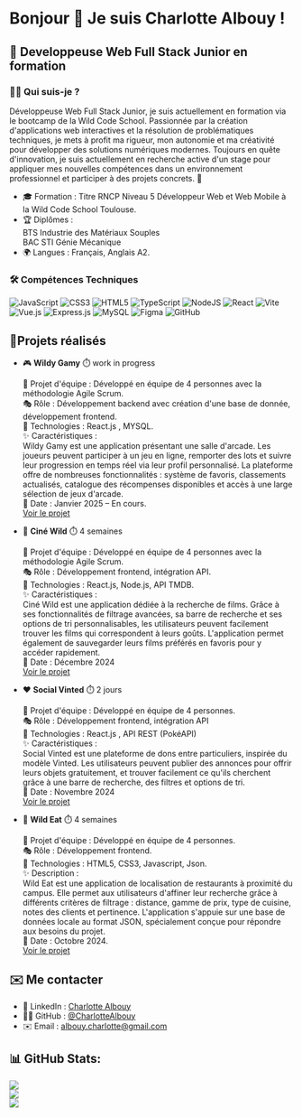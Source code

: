 # Bonjour 👋 Je suis Charlotte Albouy !
## 🚀 Developpeuse Web Full Stack Junior en formation


### 👩‍💻 Qui suis-je ?

Développeuse Web Full Stack Junior, je suis actuellement en formation via le bootcamp de la Wild Code School. Passionnée par la création d'applications web interactives et la résolution de problématiques techniques, je mets à profit ma rigueur, mon autonomie et ma créativité pour développer des solutions numériques modernes. Toujours en quête d'innovation, je suis actuellement en recherche active d'un stage pour appliquer mes nouvelles compétences dans un environnement professionnel et participer à des projets concrets. 🎯

-  🎓 Formation : Titre RNCP Niveau 5 Développeur Web et Web Mobile à la Wild Code School Toulouse.
-  🏆 Diplômes :
</br>BTS Industrie des Matériaux Souples
</br>BAC STI Génie Mécanique
-  🌍 Langues : Français, Anglais A2.

### 🛠️ Compétences Techniques

![JavaScript](https://img.shields.io/badge/javascript-%23323330.svg?style=for-the-badge&logo=javascript&logoColor=%23F7DF1E) ![CSS3](https://img.shields.io/badge/css3-%231572B6.svg?style=for-the-badge&logo=css3&logoColor=white) ![HTML5](https://img.shields.io/badge/html5-%23E34F26.svg?style=for-the-badge&logo=html5&logoColor=white) ![TypeScript](https://img.shields.io/badge/typescript-%23007ACC.svg?style=for-the-badge&logo=typescript&logoColor=white) ![NodeJS](https://img.shields.io/badge/node.js-6DA55F?style=for-the-badge&logo=node.js&logoColor=white) ![React](https://img.shields.io/badge/react-%2320232a.svg?style=for-the-badge&logo=react&logoColor=%2361DAFB) ![Vite](https://img.shields.io/badge/vite-%23646CFF.svg?style=for-the-badge&logo=vite&logoColor=white) ![Vue.js](https://img.shields.io/badge/vue.js-%2335495e.svg?style=for-the-badge&logo=vuedotjs&logoColor=%234FC08D) ![Express.js](https://img.shields.io/badge/express.js-%23404d59.svg?style=for-the-badge&logo=express&logoColor=%2361DAFB) ![MySQL](https://img.shields.io/badge/mysql-4479A1.svg?style=for-the-badge&logo=mysql&logoColor=white) ![Figma](https://img.shields.io/badge/figma-%23F24E1E.svg?style=for-the-badge&logo=figma&logoColor=white) ![GitHub](https://img.shields.io/badge/github-%23121011.svg?style=for-the-badge&logo=github&logoColor=white)

## 🔭Projets réalisés

-  🎮 **Wildy Gamy** ⏱️ work in progress

    🤝 Projet d'équipe : Développé en équipe de 4 personnes avec la méthodologie Agile Scrum.
</br>🎭 Rôle : Développement backend avec création d'une base de donnée, développement frontend.
</br>🧰 Technologies : React.js , MYSQL.
</br>✨ Caractéristiques :
</br>Wildy Gamy est une application présentant une salle d'arcade. Les joueurs peuvent participer à un jeu en ligne, remporter des lots et suivre leur progression en temps réel via leur profil personnalisé. La plateforme offre de nombreuses fonctionnalités : système de favoris, classements actualisés, catalogue des récompenses disponibles et accès à une large sélection de jeux d'arcade.
</br>📆 Date : Janvier 2025 – En cours.
</br><a href="https://github.com/CharlotteAlbouy/js-toulouse-wildy-gamy.git" rel="nofollow">Voir le projet</a>

-  🎥 **Ciné Wild** ⏱️ 4 semaines

    🤝 Projet d'équipe : Développé en équipe de 4 personnes avec la méthodologie Agile Scrum.
</br>🎭 Rôle : Développement frontend, intégration API.
</br>🧰 Technologies : React.js, Node.js, API TMDB.
</br>✨ Caractéristiques :
</br>Ciné Wild est une application dédiée à la recherche de films. Grâce à ses fonctionnalités de filtrage avancées, sa barre de recherche et ses options de tri personnalisables, les utilisateurs peuvent facilement trouver les films qui correspondent à leurs goûts. L'application permet également de sauvegarder leurs films préférés en favoris pour y accéder rapidement.
</br>📆 Date : Décembre 2024
</br><a href="https://github.com/CharlotteAlbouy/toulouse-p2-cinewild.git" rel="nofollow">Voir le projet</a>

-  ❤️ **Social Vinted** ⏱️ 2 jours

    🤝 Projet d'équipe : Développé en équipe de 4 personnes.
</br>🎭 Rôle : Développement frontend, intégration API
</br>🧰 Technologies : React.js , API REST (PokéAPI)
</br>✨ Caractéristiques :
</br>Social Vinted est une plateforme de dons entre particuliers, inspirée du modèle Vinted. Les utilisateurs peuvent publier des annonces pour offrir leurs objets gratuitement, et trouver facilement ce qu'ils cherchent grâce à une barre de recherche, des filtres et options de tri.
</br>📆 Date : Novembre 2024
</br><a href="https://github.com/CharlotteAlbouy/social-vinted.git" rel="nofollow">Voir le projet</a>

-  🍕 **Wild Eat** ⏱️ 4 semaines

    🤝 Projet d'équipe : Développé en équipe de 4 personnes.
</br>🎭 Rôle : Développement frontend.
</br>🧰 Technologies : HTML5, CSS3, Javascript, Json.
</br>✨ Description :
</br>Wild Eat est une application de localisation de restaurants à proximité du campus. Elle permet aux utilisateurs d'affiner leur recherche grâce à différents critères de filtrage : distance, gamme de prix, type de cuisine, notes des clients et pertinence. L'application s'appuie sur une base de données locale au format JSON, spécialement conçue pour répondre aux besoins du projet.
</br>📆 Date : Octobre 2024.
</br><a href="https://github.com/CharlotteAlbouy/Wild-eats.git" rel="nofollow">Voir le projet</a>

## ✉️ Me contacter

-  💼 LinkedIn : <a href="https://www.linkedin.com/in/charlotte-albouy-b533b298/" rel="nofollow">Charlotte Albouy</a>
-  🧑‍💻 GitHub : <a href="https://github.com/CharlotteAlbouy" rel="nofollow">@CharlotteAlbouy</a>
-  ✉️ Email : albouy.charlotte@gmail.com

## 📊 GitHub Stats:
![](https://github-readme-stats.vercel.app/api?username=CharlotteAlbouy&theme=dark&hide_border=false&include_all_commits=false&count_private=false)<br/>
![](https://github-readme-streak-stats.herokuapp.com/?user=CharlotteAlbouy&theme=dark&hide_border=false)<br/>
![](https://github-readme-stats.vercel.app/api/top-langs/?username=CharlotteAlbouy&theme=dark&hide_border=false&include_all_commits=false&count_private=false&layout=compact)


<!--
**CharlotteAlbouy/CharlotteAlbouy** is a ✨ _special_ ✨ repository because its `README.md` (this file) appears on your GitHub profile.

Here are some ideas to get you started:

- 🔭 I’m currently working on ...
- 🌱 I’m currently learning ...
- 👯 I’m looking to collaborate on ...
- 🤔 I’m looking for help with ...
- 💬 Ask me about ...
- 📫 How to reach me: ...
- 😄 Pronouns: ...
- ⚡ Fun fact: ...
-->
